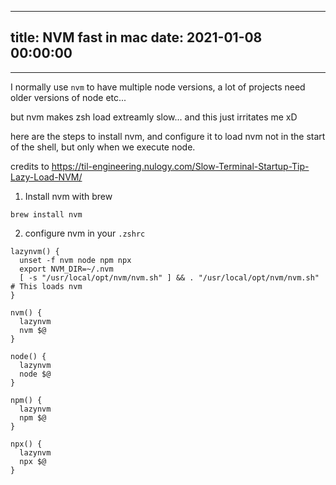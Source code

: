 
---
title: NVM fast in mac
date: 2021-01-08 00:00:00
---
---

I normally use `nvm` to have multiple node versions, a lot of projects need older versions of node etc...

but nvm makes zsh load extreamly slow... and this just irritates me xD

here are the steps to install nvm, and configure it to load nvm not in the start of the shell, but only when we execute node.

credits to https://til-engineering.nulogy.com/Slow-Terminal-Startup-Tip-Lazy-Load-NVM/


1. Install nvm with brew

```
brew install nvm
```

2. configure nvm in your `.zshrc`
```
lazynvm() {
  unset -f nvm node npm npx
  export NVM_DIR=~/.nvm
  [ -s "/usr/local/opt/nvm/nvm.sh" ] && . "/usr/local/opt/nvm/nvm.sh" # This loads nvm
}

nvm() {
  lazynvm 
  nvm $@
}
 
node() {
  lazynvm
  node $@
}
 
npm() {
  lazynvm
  npm $@
}

npx() {
  lazynvm
  npx $@
}

```
